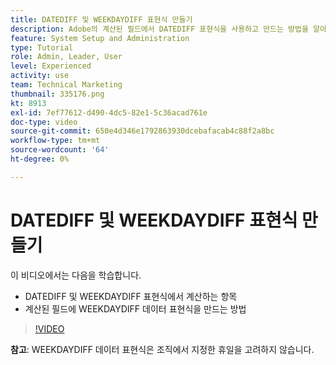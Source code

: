 ```yaml
---
title: DATEDIFF 및 WEEKDAYDIFF 표현식 만들기
description: Adobe의 계산된 필드에서 DATEDIFF 표현식을 사용하고 만드는 방법을 알아봅니다 [!DNL Workfront].
feature: System Setup and Administration
type: Tutorial
role: Admin, Leader, User
level: Experienced
activity: use
team: Technical Marketing
thumbnail: 335176.png
kt: 8913
exl-id: 7ef77612-d490-4dc5-82e1-5c36acad761e
doc-type: video
source-git-commit: 650e4d346e1792863930dcebafacab4c88f2a8bc
workflow-type: tm+mt
source-wordcount: '64'
ht-degree: 0%

---
```


# DATEDIFF 및 WEEKDAYDIFF 표현식 만들기

이 비디오에서는 다음을 학습합니다.

* DATEDIFF 및 WEEKDAYDIFF 표현식에서 계산하는 항목
* 계산된 필드에 WEEKDAYDIFF 데이터 표현식을 만드는 방법

>[!VIDEO](https://video.tv.adobe.com/v/335176/?quality=12&learn=on)

**참고**: WEEKDAYDIFF 데이터 표현식은 조직에서 지정한 휴일을 고려하지 않습니다.

